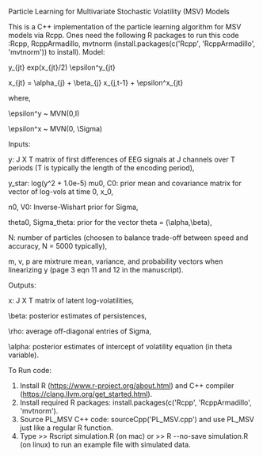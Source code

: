 Particle Learning for Multivariate Stochastic Volatility (MSV) Models

This is a C++ implementation of the particle learning algorithm for MSV models via Rcpp. Ones need the following R packages to run this code :Rcpp, RcppArmadillo, mvtnorm (install.packages(c('Rcpp', 'RcppArmadillo', 'mvtnorm')) to install).
Model: 

  y_{jt} exp(x_{jt}/2) \epsilon^y_{jt}
  
  x_{jt} = \alpha_{j} + \beta_{j} x_{j,t-1} + \epsilon^x_{jt} 
  
where, 

  \epsilon^y ~ MVN(0,I)
  
  \epsilon^x ~ MVN(0, \Sigma)

Inputs: 

y: J X T matrix of first differences of EEG signals at J channels over T periods (T is typically the length of the encoding period),

y_star: log(y^2 + 1.0e-5) mu0, C0: prior mean and covariance matrix for vector of log-vols at time 0, x_0,

n0, V0: Inverse-Wishart prior for Sigma,

theta0, Sigma_theta: prior for the vector theta = (\alpha,\beta),

N: number of particles (choosen to balance trade-off between speed and accuracy, N = 5000 typically),

m, v, p are mixtrure mean, variance, and probability vectors when linearizing y (page 3 eqn 11 and 12 in the manuscript).

Outputs:

x: J X T matrix of latent log-volatilities,

\beta: posterior estimates of persistences,

\rho: average off-diagonal entries of Sigma,

\alpha: posterior estimates of intercept of volatility equation (in theta variable).


To Run code:
1. Install R (https://www.r-project.org/about.html) and C++ compiler (https://clang.llvm.org/get_started.html).
2. Install required R packages: install.packages(c('Rcpp', 'RcppArmadillo', 'mvtnorm').
3. Source PL_MSV C++ code: sourceCpp('PL_MSV.cpp') and use PL_MSV just like a regular R function. 
4. Type >> Rscript simulation.R (on mac) or >> R --no-save simulation.R (on linux) to run an example file with simulated data. 
